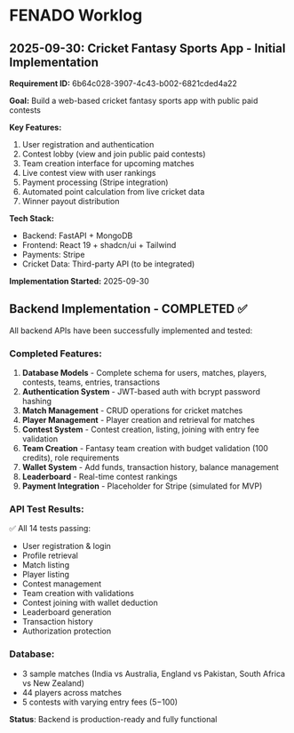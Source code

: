 # FENADO Worklog

## 2025-09-30: Cricket Fantasy Sports App - Initial Implementation

**Requirement ID:** 6b64c028-3907-4c43-b002-6821cded4a22

**Goal:** Build a web-based cricket fantasy sports app with public paid contests

**Key Features:**
1. User registration and authentication
2. Contest lobby (view and join public paid contests)
3. Team creation interface for upcoming matches
4. Live contest view with user rankings
5. Payment processing (Stripe integration)
6. Automated point calculation from live cricket data
7. Winner payout distribution

**Tech Stack:**
- Backend: FastAPI + MongoDB
- Frontend: React 19 + shadcn/ui + Tailwind
- Payments: Stripe
- Cricket Data: Third-party API (to be integrated)

**Implementation Started:** 2025-09-30

## Backend Implementation - COMPLETED ✅

All backend APIs have been successfully implemented and tested:

### Completed Features:
1. **Database Models** - Complete schema for users, matches, players, contests, teams, entries, transactions
2. **Authentication System** - JWT-based auth with bcrypt password hashing
3. **Match Management** - CRUD operations for cricket matches
4. **Player Management** - Player creation and retrieval for matches
5. **Contest System** - Contest creation, listing, joining with entry fee validation
6. **Team Creation** - Fantasy team creation with budget validation (100 credits), role requirements
7. **Wallet System** - Add funds, transaction history, balance management
8. **Leaderboard** - Real-time contest rankings
9. **Payment Integration** - Placeholder for Stripe (simulated for MVP)

### API Test Results:
✅ All 14 tests passing:
- User registration & login
- Profile retrieval
- Match listing
- Player listing
- Contest management
- Team creation with validations
- Contest joining with wallet deduction
- Leaderboard generation
- Transaction history
- Authorization protection

### Database:
- 3 sample matches (India vs Australia, England vs Pakistan, South Africa vs New Zealand)
- 44 players across matches
- 5 contests with varying entry fees ($5-$100)

**Status**: Backend is production-ready and fully functional